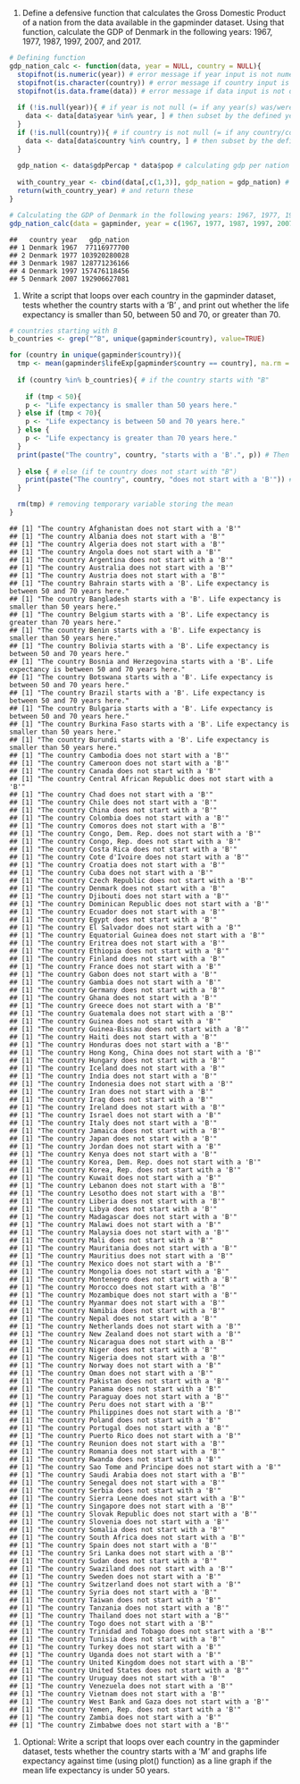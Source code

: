 1.  Define a defensive function that calculates the Gross Domestic
    Product of a nation from the data available in the gapminder
    dataset. Using that function, calculate the GDP of Denmark in the
    following years: 1967, 1977, 1987, 1997, 2007, and 2017.

``` r
# Defining function
gdp_nation_calc <- function(data, year = NULL, country = NULL){
  stopifnot(is.numeric(year)) # error message if year input is not numeric
  stopifnot(is.character(country)) # error message if country input is not character
  stopifnot(is.data.frame(data)) # error message if data input is not data frame
  
  if (!is.null(year)){ # if year is not null (= if any year(s) was/were defined)
    data <- data[data$year %in% year, ] # then subset by the defined year(s)
  }
  if (!is.null(country)){ # if country is not null (= if any country/countries was/were defined)
    data <- data[data$country %in% country, ] # then subset by the defined country/countries
  }
  
  gdp_nation <- data$gdpPercap * data$pop # calculating gdp per nation by multiplying gdp per capita with population
  
  with_country_year <- cbind(data[,c(1,3)], gdp_nation = gdp_nation) # for a better output - put the vector of gdps with the relevant country/year
  return(with_country_year) # and return these
}

# Calculating the GDP of Denmark in the following years: 1967, 1977, 1987, 1997, 2007, and 2017
gdp_nation_calc(data = gapminder, year = c(1967, 1977, 1987, 1997, 2007, 2017), country = "Denmark")
```

    ##   country year   gdp_nation
    ## 1 Denmark 1967  77116977700
    ## 2 Denmark 1977 103920280028
    ## 3 Denmark 1987 128771236166
    ## 4 Denmark 1997 157476118456
    ## 5 Denmark 2007 192906627081

1.  Write a script that loops over each country in the gapminder
    dataset, tests whether the country starts with a ‘B’ , and print out
    whether the life expectancy is smaller than 50, between 50 and 70,
    or greater than 70.

``` r
# countries starting with B
b_countries <- grep("^B", unique(gapminder$country), value=TRUE)

for (country in unique(gapminder$country)){
  tmp <- mean(gapminder$lifeExp[gapminder$country == country], na.rm = TRUE) # temporary variable storing mean of life expectancy in the countries
  
  if (country %in% b_countries){ # if the country starts with "B"
    
    if (tmp < 50){
    p <- "Life expectancy is smaller than 50 years here."
  } else if (tmp < 70){
    p <- "Life expectancy is between 50 and 70 years here."
  } else {
    p <- "Life expectancy is greater than 70 years here."
  }
  print(paste("The country", country, "starts with a 'B'.", p)) # Then print "The country XXX starts with a 'B'. Life expectancy is XXX (one of the options above) years here."
  
  } else { # else (if te country does not start with "B")
    print(paste("The country", country, "does not start with a 'B'")) # print "The country xxx does not start with a 'B'.
  }

  rm(tmp) # removing temporary variable storing the mean
}
```

    ## [1] "The country Afghanistan does not start with a 'B'"
    ## [1] "The country Albania does not start with a 'B'"
    ## [1] "The country Algeria does not start with a 'B'"
    ## [1] "The country Angola does not start with a 'B'"
    ## [1] "The country Argentina does not start with a 'B'"
    ## [1] "The country Australia does not start with a 'B'"
    ## [1] "The country Austria does not start with a 'B'"
    ## [1] "The country Bahrain starts with a 'B'. Life expectancy is between 50 and 70 years here."
    ## [1] "The country Bangladesh starts with a 'B'. Life expectancy is smaller than 50 years here."
    ## [1] "The country Belgium starts with a 'B'. Life expectancy is greater than 70 years here."
    ## [1] "The country Benin starts with a 'B'. Life expectancy is smaller than 50 years here."
    ## [1] "The country Bolivia starts with a 'B'. Life expectancy is between 50 and 70 years here."
    ## [1] "The country Bosnia and Herzegovina starts with a 'B'. Life expectancy is between 50 and 70 years here."
    ## [1] "The country Botswana starts with a 'B'. Life expectancy is between 50 and 70 years here."
    ## [1] "The country Brazil starts with a 'B'. Life expectancy is between 50 and 70 years here."
    ## [1] "The country Bulgaria starts with a 'B'. Life expectancy is between 50 and 70 years here."
    ## [1] "The country Burkina Faso starts with a 'B'. Life expectancy is smaller than 50 years here."
    ## [1] "The country Burundi starts with a 'B'. Life expectancy is smaller than 50 years here."
    ## [1] "The country Cambodia does not start with a 'B'"
    ## [1] "The country Cameroon does not start with a 'B'"
    ## [1] "The country Canada does not start with a 'B'"
    ## [1] "The country Central African Republic does not start with a 'B'"
    ## [1] "The country Chad does not start with a 'B'"
    ## [1] "The country Chile does not start with a 'B'"
    ## [1] "The country China does not start with a 'B'"
    ## [1] "The country Colombia does not start with a 'B'"
    ## [1] "The country Comoros does not start with a 'B'"
    ## [1] "The country Congo, Dem. Rep. does not start with a 'B'"
    ## [1] "The country Congo, Rep. does not start with a 'B'"
    ## [1] "The country Costa Rica does not start with a 'B'"
    ## [1] "The country Cote d'Ivoire does not start with a 'B'"
    ## [1] "The country Croatia does not start with a 'B'"
    ## [1] "The country Cuba does not start with a 'B'"
    ## [1] "The country Czech Republic does not start with a 'B'"
    ## [1] "The country Denmark does not start with a 'B'"
    ## [1] "The country Djibouti does not start with a 'B'"
    ## [1] "The country Dominican Republic does not start with a 'B'"
    ## [1] "The country Ecuador does not start with a 'B'"
    ## [1] "The country Egypt does not start with a 'B'"
    ## [1] "The country El Salvador does not start with a 'B'"
    ## [1] "The country Equatorial Guinea does not start with a 'B'"
    ## [1] "The country Eritrea does not start with a 'B'"
    ## [1] "The country Ethiopia does not start with a 'B'"
    ## [1] "The country Finland does not start with a 'B'"
    ## [1] "The country France does not start with a 'B'"
    ## [1] "The country Gabon does not start with a 'B'"
    ## [1] "The country Gambia does not start with a 'B'"
    ## [1] "The country Germany does not start with a 'B'"
    ## [1] "The country Ghana does not start with a 'B'"
    ## [1] "The country Greece does not start with a 'B'"
    ## [1] "The country Guatemala does not start with a 'B'"
    ## [1] "The country Guinea does not start with a 'B'"
    ## [1] "The country Guinea-Bissau does not start with a 'B'"
    ## [1] "The country Haiti does not start with a 'B'"
    ## [1] "The country Honduras does not start with a 'B'"
    ## [1] "The country Hong Kong, China does not start with a 'B'"
    ## [1] "The country Hungary does not start with a 'B'"
    ## [1] "The country Iceland does not start with a 'B'"
    ## [1] "The country India does not start with a 'B'"
    ## [1] "The country Indonesia does not start with a 'B'"
    ## [1] "The country Iran does not start with a 'B'"
    ## [1] "The country Iraq does not start with a 'B'"
    ## [1] "The country Ireland does not start with a 'B'"
    ## [1] "The country Israel does not start with a 'B'"
    ## [1] "The country Italy does not start with a 'B'"
    ## [1] "The country Jamaica does not start with a 'B'"
    ## [1] "The country Japan does not start with a 'B'"
    ## [1] "The country Jordan does not start with a 'B'"
    ## [1] "The country Kenya does not start with a 'B'"
    ## [1] "The country Korea, Dem. Rep. does not start with a 'B'"
    ## [1] "The country Korea, Rep. does not start with a 'B'"
    ## [1] "The country Kuwait does not start with a 'B'"
    ## [1] "The country Lebanon does not start with a 'B'"
    ## [1] "The country Lesotho does not start with a 'B'"
    ## [1] "The country Liberia does not start with a 'B'"
    ## [1] "The country Libya does not start with a 'B'"
    ## [1] "The country Madagascar does not start with a 'B'"
    ## [1] "The country Malawi does not start with a 'B'"
    ## [1] "The country Malaysia does not start with a 'B'"
    ## [1] "The country Mali does not start with a 'B'"
    ## [1] "The country Mauritania does not start with a 'B'"
    ## [1] "The country Mauritius does not start with a 'B'"
    ## [1] "The country Mexico does not start with a 'B'"
    ## [1] "The country Mongolia does not start with a 'B'"
    ## [1] "The country Montenegro does not start with a 'B'"
    ## [1] "The country Morocco does not start with a 'B'"
    ## [1] "The country Mozambique does not start with a 'B'"
    ## [1] "The country Myanmar does not start with a 'B'"
    ## [1] "The country Namibia does not start with a 'B'"
    ## [1] "The country Nepal does not start with a 'B'"
    ## [1] "The country Netherlands does not start with a 'B'"
    ## [1] "The country New Zealand does not start with a 'B'"
    ## [1] "The country Nicaragua does not start with a 'B'"
    ## [1] "The country Niger does not start with a 'B'"
    ## [1] "The country Nigeria does not start with a 'B'"
    ## [1] "The country Norway does not start with a 'B'"
    ## [1] "The country Oman does not start with a 'B'"
    ## [1] "The country Pakistan does not start with a 'B'"
    ## [1] "The country Panama does not start with a 'B'"
    ## [1] "The country Paraguay does not start with a 'B'"
    ## [1] "The country Peru does not start with a 'B'"
    ## [1] "The country Philippines does not start with a 'B'"
    ## [1] "The country Poland does not start with a 'B'"
    ## [1] "The country Portugal does not start with a 'B'"
    ## [1] "The country Puerto Rico does not start with a 'B'"
    ## [1] "The country Reunion does not start with a 'B'"
    ## [1] "The country Romania does not start with a 'B'"
    ## [1] "The country Rwanda does not start with a 'B'"
    ## [1] "The country Sao Tome and Principe does not start with a 'B'"
    ## [1] "The country Saudi Arabia does not start with a 'B'"
    ## [1] "The country Senegal does not start with a 'B'"
    ## [1] "The country Serbia does not start with a 'B'"
    ## [1] "The country Sierra Leone does not start with a 'B'"
    ## [1] "The country Singapore does not start with a 'B'"
    ## [1] "The country Slovak Republic does not start with a 'B'"
    ## [1] "The country Slovenia does not start with a 'B'"
    ## [1] "The country Somalia does not start with a 'B'"
    ## [1] "The country South Africa does not start with a 'B'"
    ## [1] "The country Spain does not start with a 'B'"
    ## [1] "The country Sri Lanka does not start with a 'B'"
    ## [1] "The country Sudan does not start with a 'B'"
    ## [1] "The country Swaziland does not start with a 'B'"
    ## [1] "The country Sweden does not start with a 'B'"
    ## [1] "The country Switzerland does not start with a 'B'"
    ## [1] "The country Syria does not start with a 'B'"
    ## [1] "The country Taiwan does not start with a 'B'"
    ## [1] "The country Tanzania does not start with a 'B'"
    ## [1] "The country Thailand does not start with a 'B'"
    ## [1] "The country Togo does not start with a 'B'"
    ## [1] "The country Trinidad and Tobago does not start with a 'B'"
    ## [1] "The country Tunisia does not start with a 'B'"
    ## [1] "The country Turkey does not start with a 'B'"
    ## [1] "The country Uganda does not start with a 'B'"
    ## [1] "The country United Kingdom does not start with a 'B'"
    ## [1] "The country United States does not start with a 'B'"
    ## [1] "The country Uruguay does not start with a 'B'"
    ## [1] "The country Venezuela does not start with a 'B'"
    ## [1] "The country Vietnam does not start with a 'B'"
    ## [1] "The country West Bank and Gaza does not start with a 'B'"
    ## [1] "The country Yemen, Rep. does not start with a 'B'"
    ## [1] "The country Zambia does not start with a 'B'"
    ## [1] "The country Zimbabwe does not start with a 'B'"

1.  Optional: Write a script that loops over each country in the
    gapminder dataset, tests whether the country starts with a ‘M’ and
    graphs life expectancy against time (using plot() function) as a
    line graph if the mean life expectancy is under 50 years.
